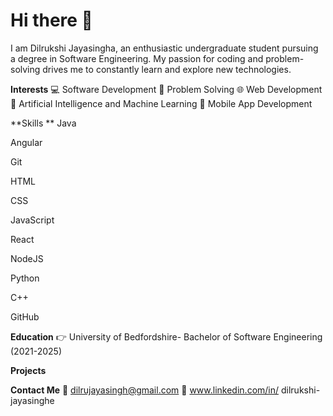 # Hi there 👋
I am Dilrukshi Jayasingha, an enthusiastic undergraduate student pursuing a degree in Software Engineering. My passion for coding and problem-solving drives me to constantly learn and explore new technologies.

**Interests**
💻 Software Development
🧩 Problem Solving
🌐 Web Development
🤖 Artificial Intelligence and Machine Learning
📱 Mobile App Development

**Skills **
Java

Angular

Git

HTML

CSS

JavaScript

React

NodeJS

Python

C++

GitHub



**Education**
👉 University of Bedfordshire- Bachelor of Software Engineering (2021-2025)


**Projects**



**Contact Me**
📧 dilrujayasingh@gmail.com 
💼 www.linkedin.com/in/
dilrukshi-jayasinghe




<!--
**Dilrukshi-Jayasingha/Dilrukshi-Jayasingha** is a ✨ _special_ ✨ repository because its `README.md` (this file) appears on your GitHub profile.

Here are some ideas to get you started:

- 🔭 I’m currently working on ...
- 🌱 I’m currently learning ...
- 👯 I’m looking to collaborate on ...
- 🤔 I’m looking for help with ...
- 💬 Ask me about ...
- 📫 How to reach me: ...
- 😄 Pronouns: ...
- ⚡ Fun fact: ...
-->
